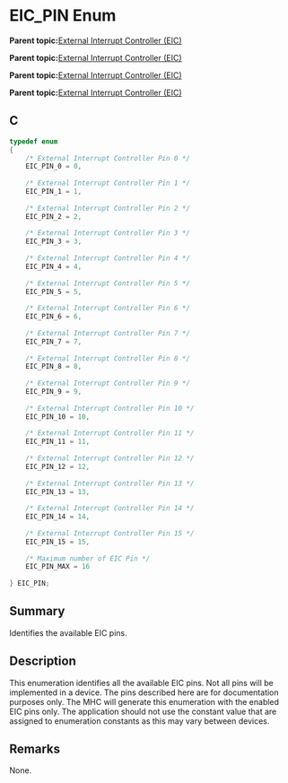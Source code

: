 # EIC\_PIN Enum

**Parent topic:**[External Interrupt Controller \(EIC\)](GUID-39448E4A-BB16-4C96-8928-77A4AC964728.md)

**Parent topic:**[External Interrupt Controller \(EIC\)](GUID-CD1E7DE5-591C-47DF-AA1B-60D83752B93F.md)

**Parent topic:**[External Interrupt Controller \(EIC\)](GUID-0FA8D568-78B0-478D-8936-46B273757F9E.md)

**Parent topic:**[External Interrupt Controller \(EIC\)](GUID-EB8189C1-87AA-4B04-90B3-1853974192C7.md)

## C

```c
typedef enum
{
    /* External Interrupt Controller Pin 0 */
    EIC_PIN_0 = 0,
    
    /* External Interrupt Controller Pin 1 */
    EIC_PIN_1 = 1,
    
    /* External Interrupt Controller Pin 2 */
    EIC_PIN_2 = 2,
    
    /* External Interrupt Controller Pin 3 */
    EIC_PIN_3 = 3,
    
    /* External Interrupt Controller Pin 4 */
    EIC_PIN_4 = 4,
    
    /* External Interrupt Controller Pin 5 */
    EIC_PIN_5 = 5,
    
    /* External Interrupt Controller Pin 6 */
    EIC_PIN_6 = 6,
    
    /* External Interrupt Controller Pin 7 */
    EIC_PIN_7 = 7,
    
    /* External Interrupt Controller Pin 8 */
    EIC_PIN_8 = 8,
    
    /* External Interrupt Controller Pin 9 */
    EIC_PIN_9 = 9,
    
    /* External Interrupt Controller Pin 10 */
    EIC_PIN_10 = 10,
    
    /* External Interrupt Controller Pin 11 */
    EIC_PIN_11 = 11,
    
    /* External Interrupt Controller Pin 12 */
    EIC_PIN_12 = 12,
    
    /* External Interrupt Controller Pin 13 */
    EIC_PIN_13 = 13,
    
    /* External Interrupt Controller Pin 14 */
    EIC_PIN_14 = 14,
    
    /* External Interrupt Controller Pin 15 */
    EIC_PIN_15 = 15,
    
    /* Maximum number of EIC Pin */
    EIC_PIN_MAX = 16
    
} EIC_PIN;

```

## Summary

Identifies the available EIC pins.

## Description

This enumeration identifies all the available EIC pins. Not all pins will be implemented in a device. The pins described here are for documentation purposes only. The MHC will generate this enumeration with the enabled EIC pins only. The application should not use the constant value that are assigned to enumeration constants as this may vary between devices.

## Remarks

None.

